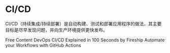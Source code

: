 # CI/CD

CI/CD（持续集成/持续部署）是自动构建、测试和部署应用程序的做法，其主要目标是尽早发现问题，并向生产环境提供更快发布。

<ResourceGroupTitle>Free Content</ResourceGroupTitle>
<BadgeLink badgeText='Watch' href='https://www.youtube.com/watch?v=scEDHsr3APg'>DevOps CI/CD Explained in 100 Seconds by Fireship</BadgeLink>
<BadgeLink badgeText='Watch' href='https://www.youtube.com/watch?v=nyKZTKQS_EQ'>Automate your Workflows with GitHub Actions</BadgeLink>

